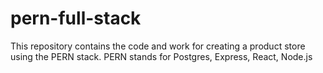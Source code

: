 # pern-full-stack

This repository contains the code and work for creating a product store using the PERN stack.
PERN stands for Postgres, Express, React, Node.js